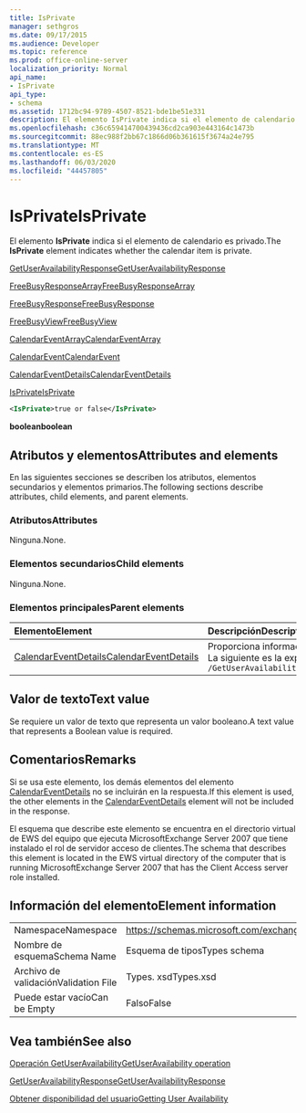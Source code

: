 ```yaml
---
title: IsPrivate
manager: sethgros
ms.date: 09/17/2015
ms.audience: Developer
ms.topic: reference
ms.prod: office-online-server
localization_priority: Normal
api_name:
- IsPrivate
api_type:
- schema
ms.assetid: 1712bc94-9789-4507-8521-bde1be51e331
description: El elemento IsPrivate indica si el elemento de calendario es privado.
ms.openlocfilehash: c36c659414700439436cd2ca903e443164c1473b
ms.sourcegitcommit: 88ec988f2bb67c1866d06b361615f3674a24e795
ms.translationtype: MT
ms.contentlocale: es-ES
ms.lasthandoff: 06/03/2020
ms.locfileid: "44457805"
---
```

# <a name="isprivate"></a><span data-ttu-id="11bb9-103">IsPrivate</span><span class="sxs-lookup"><span data-stu-id="11bb9-103">IsPrivate</span></span>

<span data-ttu-id="11bb9-104">El elemento **IsPrivate** indica si el elemento de calendario es privado.</span><span class="sxs-lookup"><span data-stu-id="11bb9-104">The **IsPrivate** element indicates whether the calendar item is private.</span></span> 
  
[<span data-ttu-id="11bb9-105">GetUserAvailabilityResponse</span><span class="sxs-lookup"><span data-stu-id="11bb9-105">GetUserAvailabilityResponse</span></span>](getuseravailabilityresponse.md)
  
[<span data-ttu-id="11bb9-106">FreeBusyResponseArray</span><span class="sxs-lookup"><span data-stu-id="11bb9-106">FreeBusyResponseArray</span></span>](freebusyresponsearray.md)
  
[<span data-ttu-id="11bb9-107">FreeBusyResponse</span><span class="sxs-lookup"><span data-stu-id="11bb9-107">FreeBusyResponse</span></span>](freebusyresponse.md)
  
[<span data-ttu-id="11bb9-108">FreeBusyView</span><span class="sxs-lookup"><span data-stu-id="11bb9-108">FreeBusyView</span></span>](freebusyview.md)
  
[<span data-ttu-id="11bb9-109">CalendarEventArray</span><span class="sxs-lookup"><span data-stu-id="11bb9-109">CalendarEventArray</span></span>](calendareventarray.md)
  
[<span data-ttu-id="11bb9-110">CalendarEvent</span><span class="sxs-lookup"><span data-stu-id="11bb9-110">CalendarEvent</span></span>](calendarevent.md)
  
[<span data-ttu-id="11bb9-111">CalendarEventDetails</span><span class="sxs-lookup"><span data-stu-id="11bb9-111">CalendarEventDetails</span></span>](calendareventdetails.md)
  
[<span data-ttu-id="11bb9-112">IsPrivate</span><span class="sxs-lookup"><span data-stu-id="11bb9-112">IsPrivate</span></span>](isprivate.md)
  
```xml
<IsPrivate>true or false</IsPrivate>
```

 <span data-ttu-id="11bb9-113">**boolean**</span><span class="sxs-lookup"><span data-stu-id="11bb9-113">**boolean**</span></span>
## <a name="attributes-and-elements"></a><span data-ttu-id="11bb9-114">Atributos y elementos</span><span class="sxs-lookup"><span data-stu-id="11bb9-114">Attributes and elements</span></span>

<span data-ttu-id="11bb9-115">En las siguientes secciones se describen los atributos, elementos secundarios y elementos primarios.</span><span class="sxs-lookup"><span data-stu-id="11bb9-115">The following sections describe attributes, child elements, and parent elements.</span></span>
  
### <a name="attributes"></a><span data-ttu-id="11bb9-116">Atributos</span><span class="sxs-lookup"><span data-stu-id="11bb9-116">Attributes</span></span>

<span data-ttu-id="11bb9-117">Ninguna.</span><span class="sxs-lookup"><span data-stu-id="11bb9-117">None.</span></span>
  
### <a name="child-elements"></a><span data-ttu-id="11bb9-118">Elementos secundarios</span><span class="sxs-lookup"><span data-stu-id="11bb9-118">Child elements</span></span>

<span data-ttu-id="11bb9-119">Ninguna.</span><span class="sxs-lookup"><span data-stu-id="11bb9-119">None.</span></span>
  
### <a name="parent-elements"></a><span data-ttu-id="11bb9-120">Elementos principales</span><span class="sxs-lookup"><span data-stu-id="11bb9-120">Parent elements</span></span>

|<span data-ttu-id="11bb9-121">**Elemento**</span><span class="sxs-lookup"><span data-stu-id="11bb9-121">**Element**</span></span>|<span data-ttu-id="11bb9-122">**Descripción**</span><span class="sxs-lookup"><span data-stu-id="11bb9-122">**Description**</span></span>|
|:-----|:-----|
|[<span data-ttu-id="11bb9-123">CalendarEventDetails</span><span class="sxs-lookup"><span data-stu-id="11bb9-123">CalendarEventDetails</span></span>](calendareventdetails.md) <br/> |<span data-ttu-id="11bb9-124">Proporciona información adicional acerca de un evento de calendario.</span><span class="sxs-lookup"><span data-stu-id="11bb9-124">Provides additional information about a calendar event.</span></span>  <br/> <span data-ttu-id="11bb9-125">La siguiente es la expresión XPath a este elemento:</span><span class="sxs-lookup"><span data-stu-id="11bb9-125">The following is the XPath expression to this element:</span></span>  <br/>  `/GetUserAvailabilityResponse/FreeBusyResponseArray/FreeBusyResponse/FreeBusyView/CalendarEventArray/CalendarEvent[i]/CalendarEventDetails` <br/> |
   
## <a name="text-value"></a><span data-ttu-id="11bb9-126">Valor de texto</span><span class="sxs-lookup"><span data-stu-id="11bb9-126">Text value</span></span>

<span data-ttu-id="11bb9-127">Se requiere un valor de texto que representa un valor booleano.</span><span class="sxs-lookup"><span data-stu-id="11bb9-127">A text value that represents a Boolean value is required.</span></span>
  
## <a name="remarks"></a><span data-ttu-id="11bb9-128">Comentarios</span><span class="sxs-lookup"><span data-stu-id="11bb9-128">Remarks</span></span>

<span data-ttu-id="11bb9-129">Si se usa este elemento, los demás elementos del elemento [CalendarEventDetails](calendareventdetails.md) no se incluirán en la respuesta.</span><span class="sxs-lookup"><span data-stu-id="11bb9-129">If this element is used, the other elements in the [CalendarEventDetails](calendareventdetails.md) element will not be included in the response.</span></span> 
  
<span data-ttu-id="11bb9-130">El esquema que describe este elemento se encuentra en el directorio virtual de EWS del equipo que ejecuta MicrosoftExchange Server 2007 que tiene instalado el rol de servidor acceso de clientes.</span><span class="sxs-lookup"><span data-stu-id="11bb9-130">The schema that describes this element is located in the EWS virtual directory of the computer that is running MicrosoftExchange Server 2007 that has the Client Access server role installed.</span></span>
  
## <a name="element-information"></a><span data-ttu-id="11bb9-131">Información del elemento</span><span class="sxs-lookup"><span data-stu-id="11bb9-131">Element information</span></span>

|||
|:-----|:-----|
|<span data-ttu-id="11bb9-132">Namespace</span><span class="sxs-lookup"><span data-stu-id="11bb9-132">Namespace</span></span>  <br/> |https://schemas.microsoft.com/exchange/services/2006/types  <br/> |
|<span data-ttu-id="11bb9-133">Nombre de esquema</span><span class="sxs-lookup"><span data-stu-id="11bb9-133">Schema Name</span></span>  <br/> |<span data-ttu-id="11bb9-134">Esquema de tipos</span><span class="sxs-lookup"><span data-stu-id="11bb9-134">Types schema</span></span>  <br/> |
|<span data-ttu-id="11bb9-135">Archivo de validación</span><span class="sxs-lookup"><span data-stu-id="11bb9-135">Validation File</span></span>  <br/> |<span data-ttu-id="11bb9-136">Types. xsd</span><span class="sxs-lookup"><span data-stu-id="11bb9-136">Types.xsd</span></span>  <br/> |
|<span data-ttu-id="11bb9-137">Puede estar vacío</span><span class="sxs-lookup"><span data-stu-id="11bb9-137">Can be Empty</span></span>  <br/> |<span data-ttu-id="11bb9-138">Falso</span><span class="sxs-lookup"><span data-stu-id="11bb9-138">False</span></span>  <br/> |
   
## <a name="see-also"></a><span data-ttu-id="11bb9-139">Vea también</span><span class="sxs-lookup"><span data-stu-id="11bb9-139">See also</span></span>



[<span data-ttu-id="11bb9-140">Operación GetUserAvailability</span><span class="sxs-lookup"><span data-stu-id="11bb9-140">GetUserAvailability operation</span></span>](getuseravailability-operation.md)
  
[<span data-ttu-id="11bb9-141">GetUserAvailabilityResponse</span><span class="sxs-lookup"><span data-stu-id="11bb9-141">GetUserAvailabilityResponse</span></span>](getuseravailabilityresponse.md)


[<span data-ttu-id="11bb9-142">Obtener disponibilidad del usuario</span><span class="sxs-lookup"><span data-stu-id="11bb9-142">Getting User Availability</span></span>](https://msdn.microsoft.com/library/d4133fcb-9b0f-4e6b-aadf-a389da83516a%28Office.15%29.aspx)

